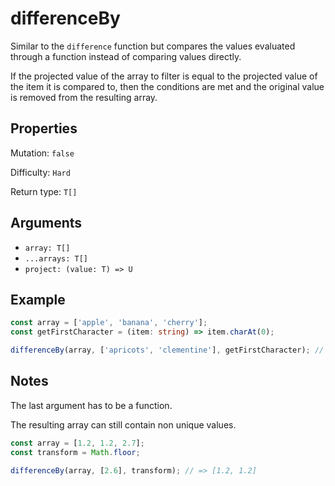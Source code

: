 # differenceBy

Similar to the `difference` function but compares the values evaluated through a function instead of comparing values directly.

If the projected value of the array to filter is equal to the projected value of the item it is compared to, then the conditions are met and the original value is removed from the resulting array.

## Properties

Mutation: `false`

Difficulty: `Hard`

Return type: `T[]`

## Arguments

- `array: T[]`
- `...arrays: T[]`
- `project: (value: T) => U`

## Example

```typescript
const array = ['apple', 'banana', 'cherry'];
const getFirstCharacter = (item: string) => item.charAt(0);

differenceBy(array, ['apricots', 'clementine'], getFirstCharacter); // => ['banana']
```

## Notes

The last argument has to be a function.

The resulting array can still contain non unique values.

```typescript
const array = [1.2, 1.2, 2.7];
const transform = Math.floor;

differenceBy(array, [2.6], transform); // => [1.2, 1.2]
```
